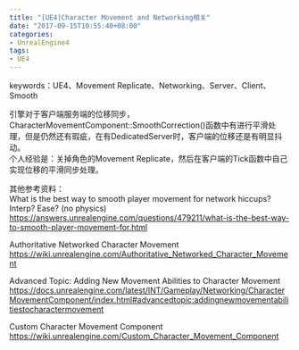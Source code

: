 ```yaml
---
title: "[UE4]Character Movement and Networking相关"
date: "2017-09-15T10:55:40+08:00"
categories:
- UnrealEngine4
tags:
- UE4
---
```


keywords：UE4、Movement Replicate、Networking、Server、Client、Smooth

引擎对于客户端服务端的位移同步，CharacterMovementComponent::SmoothCorrection()函数中有进行平滑处理，但是仍然还有瑕疵，在有DedicatedServer时，客户端的位移还是有明显抖动。  
个人经验是：关掉角色的Movement Replicate，然后在客户端的Tick函数中自己实现位移的平滑同步处理。


其他参考资料：  
What is the best way to smooth player movement for network hiccups? Interp? Ease? (no physics)  
https://answers.unrealengine.com/questions/479211/what-is-the-best-way-to-smooth-player-movement-for.html

Authoritative Networked Character Movement  
https://wiki.unrealengine.com/Authoritative_Networked_Character_Movement

Advanced Topic: Adding New Movement Abilities to Character Movement  
https://docs.unrealengine.com/latest/INT/Gameplay/Networking/CharacterMovementComponent/index.html#advancedtopic:addingnewmovementabilitiestocharactermovement

Custom Character Movement Component  
https://wiki.unrealengine.com/Custom_Character_Movement_Component
